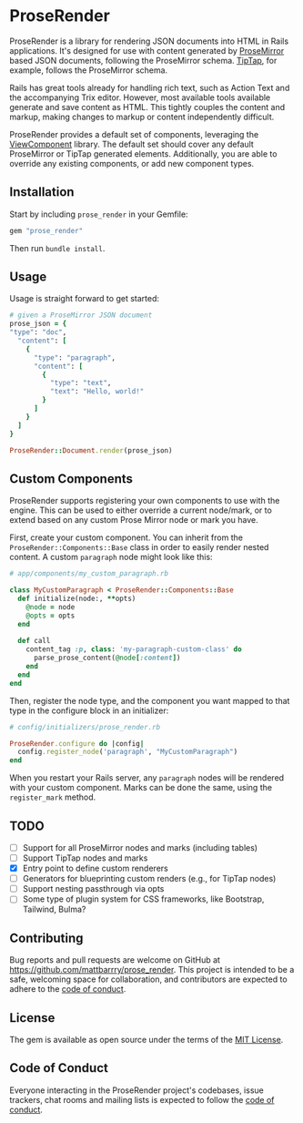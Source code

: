 # ProseRender

ProseRender is a library for rendering JSON documents into HTML in Rails applications. It's designed for use with content generated by [ProseMirror](https://prosemirror.net) based JSON documents, following the ProseMirror schema. [TipTap](https://tiptap.dev), for example, follows the ProseMirror schema.

Rails has great tools already for handling rich text, such as Action Text and the accompanying Trix editor. However, most available tools available generate and save content as HTML. This tightly couples the content and markup, making changes to markup or content independently difficult.

ProseRender provides a default set of components, leveraging the [ViewComponent](https://viewcomponent.org) library. The default set should cover any default ProseMirror or TipTap generated elements. Additionally, you are able to override any existing components, or add new component types. 

## Installation

Start by including `prose_render` in your Gemfile:

```ruby
gem "prose_render"
```

Then run `bundle install`.

## Usage

Usage is straight forward to get started:

```ruby
# given a ProseMirror JSON document
prose_json = {
"type": "doc",
  "content": [
    { 
      "type": "paragraph", 
      "content": [
        { 
          "type": "text", 
          "text": "Hello, world!"
        }
      ]
    }
  ]
}

ProseRender::Document.render(prose_json)
```

## Custom Components

ProseRender supports registering your own components to use with the engine. This can be used to either override a current node/mark, or to extend based on any custom Prose Mirror node or mark you have.

First, create your custom component. You can inherit from the `ProseRender::Components::Base` class in order to easily render nested content. A custom `paragraph` node might look like this:

```ruby
# app/components/my_custom_paragraph.rb

class MyCustomParagraph < ProseRender::Components::Base
  def initialize(node:, **opts)
    @node = node
    @opts = opts
  end
  
  def call
    content_tag :p, class: 'my-paragraph-custom-class' do
      parse_prose_content(@node[:content])
    end
  end
end
```

Then, register the node type, and the component you want mapped to that type in the configure block in an initializer:

```ruby
# config/initializers/prose_render.rb

ProseRender.configure do |config|
  config.register_node('paragraph', "MyCustomParagraph")
end

```

When you restart your Rails server, any `paragraph` nodes will be rendered with your custom component. Marks can be done the same, using the `register_mark` method.

## TODO

- [ ] Support for all ProseMirror nodes and marks (including tables)
- [ ] Support TipTap nodes and marks
- [x] Entry point to define custom renderers
- [ ] Generators for blueprinting custom renders (e.g., for TipTap nodes)
- [ ] Support nesting passthrough via opts
- [ ] Some type of plugin system for CSS frameworks, like Bootstrap, Tailwind, Bulma?

## Contributing

Bug reports and pull requests are welcome on GitHub at https://github.com/mattbarrry/prose_render. This project is intended to be a safe, welcoming space for collaboration, and contributors are expected to adhere to the [code of conduct](https://github.com/[USERNAME]/prose_render/blob/master/CODE_OF_CONDUCT.md).

## License

The gem is available as open source under the terms of the [MIT License](https://opensource.org/licenses/MIT).

## Code of Conduct

Everyone interacting in the ProseRender project's codebases, issue trackers, chat rooms and mailing lists is expected to follow the [code of conduct](https://github.com/[USERNAME]/prose_render/blob/master/CODE_OF_CONDUCT.md).

